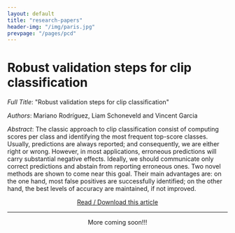```yaml
---
layout: default
title: "research-papers"
header-img: "/img/paris.jpg"
prevpage: "/pages/pcd"
---
```


Robust validation steps for clip classification
===================

*Full Title*: "Robust validation steps for clip classification"

*Authors*: Mariano Rodríguez, Liam Schoneveld and Vincent Garcia

<!-- *Conference*: [IGARSS 2021](https://igarss2021.com/) -->

*Abstract*:
The classic approach to clip classification consist of computing scores per class and identifying the most frequent top-score classes. Usually, predictions are always reported; and consequently, we are either right or wrong. However, in most applications, erroneous predictions will carry substantial negative effects. Ideally, we should communicate only correct predictions and abstain from reporting erroneous ones. Two novel methods are shown to come near this goal. Their main advantages are: on the one hand, most false positives are successfully identified; on the other hand, the best levels of accuracy are maintained, if not improved.



<center><a href="https://hal.archives-ouvertes.fr/hal-03579068/document">Read / Download this article</a> </center>

<!-- <center><a href="https://hal.archives-ouvertes.fr/hal-02494121/document">See this article</a> <small>(on HAL)</small> </center>

<center><a href="https://github.com/rdguez-mariano/autosim"> Source code</a> <small>(on Github)</small></center>

<center><a href="http://ipolcore.ipol.im/demo/clientApp/demo.html?id=555555001111">Test it online</a> <small>(on IPOL)</small></center>
 -->
 
---

<center>More coming soon!!!</center>
